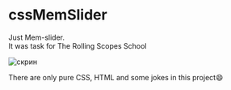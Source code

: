 # cssMemSlider
Just Mem-slider. <br>
It was task for The Rolling Scopes School

![скрин](https://user-images.githubusercontent.com/92587046/227273633-7487c997-1bf2-4003-b69c-f894d1a16ce4.png)

There are only pure CSS, HTML and some jokes in this project😄 


